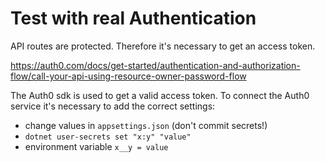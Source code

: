 # Test with real Authentication

API routes are protected. Therefore it's necessary to get an access token.

https://auth0.com/docs/get-started/authentication-and-authorization-flow/call-your-api-using-resource-owner-password-flow

The Auth0 sdk is used to get a valid access token. To connect the Auth0 service it's necessary to add the correct
settings:

- change values in `appsettings.json` (don't commit secrets!)
- `dotnet user-secrets set "x:y" "value"`
- environment variable `x__y = value`